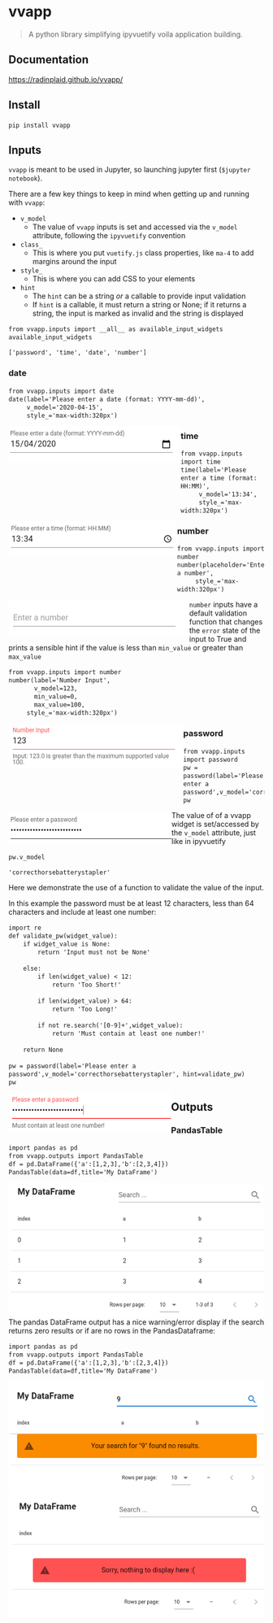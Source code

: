 # vvapp
> A python library simplifying ipyvuetify voila application building.


## Documentation

https://radinplaid.github.io/vvapp/

## Install

`pip install vvapp`

## Inputs

`vvapp` is meant to be used in Jupyter, so launching jupyter first (`$jupyter notebook`).

There are a few key things to keep in mind when getting up and running with `vvapp`:

* `v_model`
    * The value of `vvapp` inputs is set and accessed via the `v_model` attribute, following the `ipyvuetify` convention
* `class_`
    * This is where you put `vuetify.js` class properties, like `ma-4` to add margins around the input
* `style_`
    * This is where you can add CSS to your elements
* `hint`
    * The `hint` can be a string *or* a callable to provide input validation
    * If `hint` is a callable, it must return a string or None; if it returns a string, the input is marked as invalid and the string is displayed
        

```
from vvapp.inputs import __all__ as available_input_widgets
available_input_widgets
```




    ['password', 'time', 'date', 'number']



### date

```
from vvapp.inputs import date
date(label='Please enter a date (format: YYYY-mm-dd)',
     v_model='2020-04-15',
     style_='max-width:320px')
```

<div>
<img align="left" alt="Date Input" caption="Date Input" src="images/input_date.png">
</div>

### time

```
from vvapp.inputs import time
time(label='Please enter a time (format: HH:MM)',
     v_model='13:34',
     style_='max-width:320px')
```

<div>
<img align="left" alt="Time Input" caption="Time Input" src="images/input_time.png">
</div>

### number

```
from vvapp.inputs import number
number(placeholder='Enter a number',
     style_='max-width:320px')
```

<div>
<img align="left" alt="Number Input" caption="Number Input" src="images/input_number.png">
</div>

`number` inputs have a default validation function that changes the `error` state of the input to True and prints a sensible hint if the value is less than `min_value` or greater than `max_value`

```
from vvapp.inputs import number
number(label='Number Input',
       v_model=123,
       min_value=0,
       max_value=100,
     style_='max-width:320px')
```

<div>
<img align="left" alt="Number Input With Validation" caption="Number Input With Validation" src="images/input_number_validation.png">
</div>

### password

```
from vvapp.inputs import password
pw = password(label='Please enter a password',v_model='correcthorsebatterystapler')
pw
```

<div>
<img align="left" alt="Password Input" caption="Password Input" src="images/input_password.png">
</div>

The value of of a vvapp widget is set/accessed by the `v_model` attribute, just like in ipyvuetify

```
pw.v_model
```




    'correcthorsebatterystapler'



Here we demonstrate the use of a function to validate the value of the input.

In this example the password must be at least 12 characters, less than 64 characters and include at least one number:

```
import re
def validate_pw(widget_value):
    if widget_value is None:
        return 'Input must not be None'

    else:
        if len(widget_value) < 12:
            return 'Too Short!'

        if len(widget_value) > 64:
            return 'Too Long!'

        if not re.search('[0-9]+',widget_value):
            return 'Must contain at least one number!'

    return None

pw = password(label='Please enter a password',v_model='correcthorsebatterystapler', hint=validate_pw)
pw
```

<div>
<img align="left" alt="Password Input with Validation" caption="Password Input with Validation" src="images/input_password_validation.png">
</div>

## Outputs

### PandasTable

```
import pandas as pd
from vvapp.outputs import PandasTable
df = pd.DataFrame({'a':[1,2,3],'b':[2,3,4]})
PandasTable(data=df,title='My DataFrame')
```

<div>
<img align="left" alt="Pandas Dataframe Output" caption="Pandas Dataframe Output" src="images/output_pandas_table2.png">
</div>

The pandas DataFrame output has a nice warning/error display if the search returns zero results or if are no rows in the PandasDataframe:

```
import pandas as pd
from vvapp.outputs import PandasTable
df = pd.DataFrame({'a':[1,2,3],'b':[2,3,4]})
PandasTable(data=df,title='My DataFrame')
```

<div>
<img align="left" alt="Pandas Dataframe Output No Search Results" caption="Pandas Dataframe Output No Search Results" src="images/output_pandas_table_zeroresults.png">
</div>

```
import pandas as pd
from vvapp.outputs import PandasTable
PandasTable(data=pd.DataFrame(),title='My DataFrame')
```

<div>
<img align="left" alt="Pandas Dataframe Output No Data" caption="Pandas Dataframe Output No Data" src="images/output_pandas_table_nodata.png">
</div>
